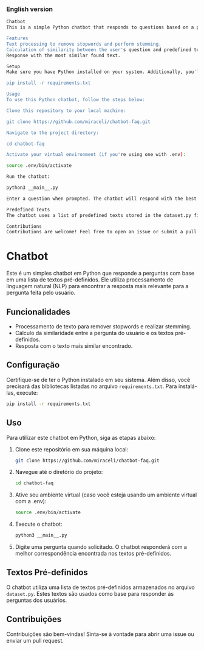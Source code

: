### English version

```bash
Chatbot
This is a simple Python chatbot that responds to questions based on a predefined list of texts. It uses natural language processing (NLP) to find the most relevant response to the user's question.

Features
Text processing to remove stopwords and perform stemming.
Calculation of similarity between the user's question and predefined texts.
Response with the most similar found text.

Setup
Make sure you have Python installed on your system. Additionally, you'll need the libraries listed in the requirements.txt file. To install them, run:

pip install -r requirements.txt

Usage
To use this Python chatbot, follow the steps below:

Clone this repository to your local machine:

git clone https://github.com/miraceli/chatbot-faq.git

Navigate to the project directory:

cd chatbot-faq

Activate your virtual environment (if you're using one with .env):

source .env/bin/activate

Run the chatbot:

python3 __main__.py

Enter a question when prompted. The chatbot will respond with the best match found in the predefined texts.

Predefined Texts
The chatbot uses a list of predefined texts stored in the dataset.py file. These texts serve as a basis for responding to user questions.

Contributions
Contributions are welcome! Feel free to open an issue or submit a pull request.
```

# Chatbot

Este é um simples chatbot em Python que responde a perguntas com base em uma lista de textos pré-definidos. Ele utiliza processamento de linguagem natural (NLP) para encontrar a resposta mais relevante para a pergunta feita pelo usuário.

## Funcionalidades

- Processamento de texto para remover stopwords e realizar stemming.
- Cálculo da similaridade entre a pergunta do usuário e os textos pré-definidos.
- Resposta com o texto mais similar encontrado.

## Configuração

Certifique-se de ter o Python instalado em seu sistema. Além disso, você precisará das bibliotecas listadas no arquivo `requirements.txt`. Para instalá-las, execute:

```bash
pip install -r requirements.txt
```

## Uso

Para utilizar este chatbot em Python, siga as etapas abaixo:

1. Clone este repositório em sua máquina local:

   ```bash
   git clone https://github.com/miraceli/chatbot-faq.git
   ```

2. Navegue até o diretório do projeto:

   ```bash
   cd chatbot-faq
   ```

3. Ative seu ambiente virtual (caso você esteja usando um ambiente virtual com a .env):

   ```bash
   source .env/bin/activate
   ```

4. Execute o chatbot:

   ```bash
   python3 __main__.py
   ```

5. Digite uma pergunta quando solicitado. O chatbot responderá com a melhor correspondência encontrada nos textos pré-definidos.

## Textos Pré-definidos

O chatbot utiliza uma lista de textos pré-definidos armazenados no arquivo `dataset.py`. Estes textos são usados como base para responder às perguntas dos usuários.

## Contribuições

Contribuições são bem-vindas! Sinta-se à vontade para abrir uma issue ou enviar um pull request.
